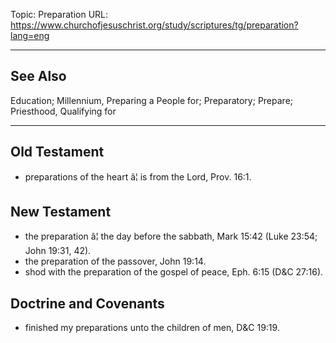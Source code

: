 Topic: Preparation
URL: https://www.churchofjesuschrist.org/study/scriptures/tg/preparation?lang=eng

---

## See Also

Education; Millennium, Preparing a People for; Preparatory; Prepare; Priesthood, Qualifying for

---

## Old Testament

- preparations of the heart â¦ is from the Lord, Prov. 16:1.

## New Testament

- the preparation â¦ the day before the sabbath, Mark 15:42 (Luke 23:54; John 19:31, 42).
- the preparation of the passover, John 19:14.
- shod with the preparation of the gospel of peace, Eph. 6:15 (D&C 27:16).

## Doctrine and Covenants

- finished my preparations unto the children of men, D&C 19:19.

